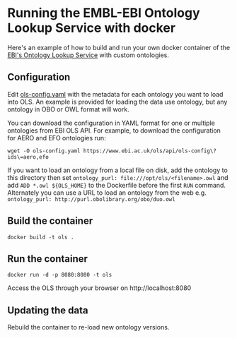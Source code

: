 # Running the EMBL-EBI Ontology Lookup Service with docker

Here's an example of how to build and run your own docker container of the
[EBI's Ontology Lookup Service](https://www.ebi.ac.uk/ols/) with custom
ontologies.

## Configuration

Edit [ols-config.yaml](ols-config.yaml) with the metadata for each ontology you
want to load into OLS. An example is provided for loading the data use ontology,
but any ontology in OBO or OWL format will work.

You can download the configuration in YAML format for one or multiple
ontologies from EBI OLS API. For example, to download the configuration for AERO
and EFO ontologies run:

`wget -O ols-config.yaml https://www.ebi.ac.uk/ols/api/ols-config\?ids\=aero,efo`


If you want to load an ontology from a local file on disk, add the ontology
to this directory then set `ontology_purl: file:///opt/ols/<filename>.owl` and
add `ADD *.owl ${OLS_HOME}` to the Dockerfile before the first `RUN` command.
Alternately you can use a URL to load an ontology from the web e.g.
`ontology_purl: http://purl.obolibrary.org/obo/duo.owl`

## Build the container

`docker build -t ols .`

## Run the container

`docker run -d -p 8080:8080 -t ols`

Access the OLS through your browser on http://localhost:8080

## Updating the data

Rebuild the container to re-load new ontology versions.
